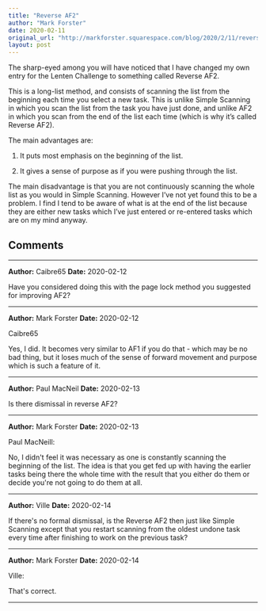 ```yaml
---
title: "Reverse AF2"
author: "Mark Forster"
date: 2020-02-11
original_url: "http://markforster.squarespace.com/blog/2020/2/11/reverse-af2.html"
layout: post
---
```


The sharp-eyed among you will have noticed that I have changed my own entry for the Lenten Challenge to something called Reverse AF2.

This is a long-list method, and consists of scanning the list from the beginning each time you select a new task. This is unlike Simple Scanning in which you scan the list from the task you have just done, and unlike AF2 in which you scan from the end of the list each time (which is why it’s called Reverse AF2).

The main advantages are:

1) It puts most emphasis on the beginning of the list.

2) It gives a sense of purpose as if you were pushing through the list.

The main disadvantage is that you are not continuously scanning the whole list as you would in Simple Scanning. However I’ve not yet found this to be a problem. I find I tend to be aware of what is at the end of the list because they are either new tasks which I’ve just entered or re-entered tasks which are on my mind anyway.


## Comments

---

**Author:** Caibre65
**Date:** 2020-02-12

Have you considered doing this with the page lock method you suggested for improving AF2?

---

**Author:** Mark Forster
**Date:** 2020-02-12

Caibre65  
  
Yes, I did. It becomes very similar to AF1 if you do that - which may be no bad thing, but it loses much of the sense of forward movement and purpose which is such a feature of it.

---

**Author:** Paul MacNeil
**Date:** 2020-02-13

Is there dismissal in reverse AF2?

---

**Author:** Mark Forster
**Date:** 2020-02-13

Paul MacNeill:  
  
No, I didn't feel it was necessary as one is constantly scanning the beginning of the list. The idea is that you get fed up with having the earlier tasks being there the whole time with the result that you either do them or decide you're not going to do them at all.

---

**Author:** Ville
**Date:** 2020-02-14

If there's no formal dismissal, is the Reverse AF2 then just like Simple Scanning except that you restart scanning from the oldest undone task every time after finishing to work on the previous task?

---

**Author:** Mark Forster
**Date:** 2020-02-14

Ville:  
  
That's correct.

---
